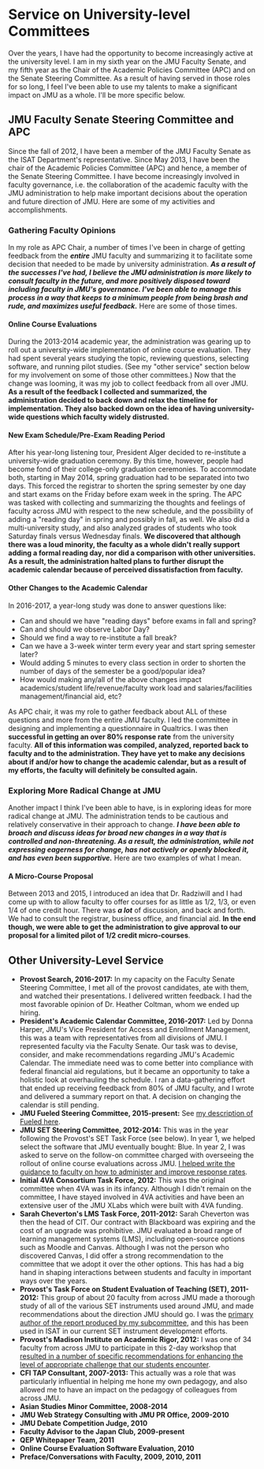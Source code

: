 # Service on University-level Committees

Over the years, I have had the opportunity to become increasingly active at the university level. I am in my sixth year on the JMU Faculty Senate, and my fifth year as the Chair of the Academic Policies Committee (APC) and on the Senate Steering Committee. As a result of having served in those roles for so long, I feel I've been able to use my talents to make a significant impact on JMU as a whole. I'll be more specific below.

## JMU Faculty Senate Steering Committee and APC

Since the fall of 2012, I have been a member of the JMU Faculty Senate as the ISAT Department's representative. Since May 2013, I have been the chair of the Academic Policies Committee (APC) and hence, a member of the Senate Steering Committee. I have become increasingly involved in faculty governance, i.e. the collaboration of the academic faculty with the JMU administration to help make important decisions about the operation and future direction of JMU. Here are some of my activities and accomplishments.

### Gathering Faculty Opinions

In my role as APC Chair, a number of times I've been in charge of getting feedback from the **_entire_** JMU faculty and summarizing it to facilitate some decision that needed to be made by university administration. **_As a result of the successes I've had, I believe the JMU administration is more likely to consult faculty in the future, and more positively disposed toward including faculty in JMU's governance. I've been able to manage this process in a way that keeps to a minimum people from being brash and rude, and maximizes useful feedback._** Here are some of those times.

#### Online Course Evaluations

During the 2013-2014 academic year, the administration was gearing up to roll out a university-wide implementation of online course evaluation. They had spent several years studying the topic, reviewing questions, selecting software, and running pilot studies. (See my "other service" section below for my involvement on some of those other committees.) Now that the change was looming, it was my job to collect feedback from all over JMU. **As a result of the feedback I collected and summarized, the administration decided to back down and relax the timeline for implementation. They also backed down on the idea of having university-wide questions which faculty widely distrusted.**

#### New Exam Schedule/Pre-Exam Reading Period

After his year-long listening tour, President Alger decided to re-institute a university-wide graduation ceremony. By this time, however, people had become fond of their college-only graduation ceremonies. To accommodate both, starting in May 2014, spring graduation had to be separated into two days. This forced the registrar to shorten the spring semester by one day and start exams on the Friday before exam week in the spring. The APC was tasked with collecting and summarizing the thoughts and feelings of faculty across JMU with respect to the new schedule, and the possibility of adding a "reading day" in spring and possibly in fall, as well. We also did a multi-university study, and also analyzed grades of students who took Saturday finals versus Wednesday finals. **We discovered that although there was a loud minority, the faculty as a whole didn't really support adding a formal reading day, nor did a comparison with other universities. As a result, the administration halted plans to further disrupt the academic calendar because of perceived dissatisfaction from faculty.**

#### Other Changes to the Academic Calendar

In 2016-2017, a year-long study was done to answer questions like:

* Can and should we have "reading days" before exams in fall and spring?
* Can and should we observe Labor Day?
* Should we find a way to re-institute a fall break?
* Can we have a 3-week winter term every year and start spring semester later?
* Would adding 5 minutes to every class section in order to shorten the number of days of the semester be a good/popular idea?
* How would making any/all of the above changes impact academics/student life/revenue/faculty work load and salaries/facilities management/financial aid, etc?

As APC chair, it was my role to gather feedback about ALL of these questions and more from the entire JMU faculty. I led the committee in designing and implementing a questionnaire in Qualtrics. I was then **successful in getting an over 80% response rate** from the university faculty. **All of this information was compiled, analyzed, reported back to faculty and to the administration. They have yet to make any decisions about if and/or how to change the academic calendar, but as a result of my efforts, the faculty will definitely be consulted again.**

### Exploring More Radical Change at JMU

Another impact I think I've been able to have, is in exploring ideas for more radical change at JMU. The administration tends to be cautious and relatively conservative in their approach to change. **_I have been able to broach and discuss ideas for broad new changes in a way that is controlled and non-threatening. As a result, the administration, while not expressing eagerness for change, has not actively or openly blocked it, and has even been supportive._** Here are two examples of what I mean.

#### A Micro-Course Proposal

Between 2013 and 2015, I introduced an idea that Dr. Radziwill and I had come up with to allow faculty to offer courses for as little as 1/2, 1/3, or even 1/4 of one credit hour. There was **_a lot_** of discussion, and back and forth. We had to consult the registrar, business office, and financial aid. **In the end though, we were able to get the administration to give approval to our proposal for a limited pilot of 1/2 credit micro-courses**.

## Other University-Level Service

* **Provost Search, 2016-2017:** In my capacity on the Faculty Senate Steering Committee, I met all of the provost candidates, ate with them, and watched their presentations. I delivered written feedback. I had the most favorable opinion of Dr. Heather Coltman, whom we ended up hiring.
* **President's Academic Calendar Committee, 2016-2017:** Led by Donna Harper, JMU's Vice President for Access and Enrollment Management, this was a team with representatives from all divisions of JMU. I represented faculty via the Faculty Senate. Our task was to devise, consider, and make recommendations regarding JMU's Academic Calendar. The immediate need was to come better into compliance with federal financial aid regulations, but it became an opportunity to take a holistic look at overhauling the schedule. I ran a data-gathering effort that ended up receiving feedback from 80% of JMU faculty, and I wrote and delivered a summary report on that. A decision on changing the calendar is still pending.
* **JMU Fueled Steering Committee, 2015-present:** See [my description of Fueled here](/teaching/fueled.md). 
* **JMU SET Steering Committee, 2012-2014:** This was in the year following the Provost's SET Task Force (see below). In year 1, we helped select the software that JMU eventually bought: Blue. In year 2, I was asked to serve on the follow-on committee charged with overseeing the rollout of online course evaluations across JMU. [I helped write the guidance to faculty on how to administer and improve response rates](https://github.com/morphatic/isat-portfolio/raw/master/supporting_materials/misc/2013--Blue--UppingYourResponseRate.pdf).
* **Initial 4VA Consortium Task Force, 2012:** This was the original committee when 4VA was in its infancy. Although I didn't remain on the committee, I have stayed involved in 4VA activities and have been an extensive user of the JMU XLabs which were built with 4VA funding.
* **Sarah Cheverton's LMS Task Force, 2011-2012:** Sarah Cheverton was then the head of CIT. Our contract with Blackboard was expiring and the cost of an upgrade was prohibitive. JMU evaluated a broad range of learning management systems (LMS), including open-source options such as Moodle and Canvas. Although I was not the person who discovered Canvas, I did offer a strong recommendation to the committee that we adopt it over the other options. This has had a big hand in shaping interactions between students and faculty in important ways over the years.
* **Provost's Task Force on Student Evaluation of Teaching (SET), 2011-2012:** This group of about 20 faculty from across JMU made a thorough study of all of the various SET instruments used around JMU, and made recommendations about the direction JMU should go. I was the [primary author of the report produced by my subcommittee](https://github.com/morphatic/isat-portfolio/raw/master/supporting_materials/misc/2012--SETTaskForce-EvaluationSubcommiteeReport--2012-02-14.pdf), and this has been used in ISAT in our current SET instrument development efforts.
* **Provost's Madison Institute on Academic Rigor, 2012:** I was one of 34 faculty from across JMU to participate in this 2-day workshop that [resulted in a number of specific recommendations for enhancing the level of appropriate challenge that our students encounter](https://www.jmu.edu/facultysenate/wm_library/MadisonInstituteFinal.pdf).
* **CFI TAP Consultant, 2007-2013:** This actually was a role that was particularly influential in helping me hone my own pedagogy, and also allowed me to have an impact on the pedagogy of colleagues from across JMU.
* **Asian Studies Minor Committee, 2008-2014**
* **JMU Web Strategy Consulting with JMU PR Office, 2009-2010**
* **JMU Debate Competition Judge, 2010**
* **Faculty Advisor to the Japan Club, 2009-present**
* **QEP Whitepaper Team, 2011**
* **Online Course Evaluation Software Evaluation, 2010**
* **Preface/Conversations with Faculty, 2009, 2010, 2011**